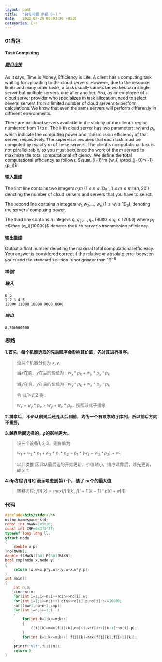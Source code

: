 ```yaml
---
layout: post
title:  "背包问题 刷题（一）"
date:   2022-07-28 09:03:36 +0530
categories: C++
---
```

### 01背包
#### **Task Computing**
##### [题目连接](https://ac.nowcoder.com/acm/contest/33189/A)
As it says, Time is Money, Efficiency is Life. A client has a computing task waiting for uploading to the cloud servers. However, due to the resource limits and many other tasks, a task usually cannot be worked on a single server but multiple servers, one after another. You, as an employee of a cloud server provider who specializes in task allocation, need to select several servers from a limited number of cloud servers to perform calculations. We know that even the same servers will perform differently in different environments.

There are nn cloud servers available in the vicinity of the client's region numbered from $1$ to $n$. The ii-th cloud server has two parameters: $w_i$ and $p_i$, which indicate the computing power and transmission efficiency of that server, respectively. The supervisor requires that each task must be computed by exactly $m$ of these servers. The client's computational task is not parallelizable, so you must sequence the work of the $m$ servers to maximize the total computational efficiency. We define the total computational efficiency as follows:
$\sum_{i=1}^m {w_i} \prod_{j=0}^{i-1} {p_i}$


#### 输入描述
The first line contains two integers $n$,$m$ ($1 \le n \le 10_{5}$ , $1 \le m \le {min(n,20)}$) denoting the number of cloud servers and servers that you have to select.

The second line contains $n$ integers $w_1$,$w_2$,$\ldots$, $w_n$,($1 \le {w_i} \le 10_{9}$), denoting the servers' computing power.

The third line contains $n$ integers $q_1$,$q_2$,$\ldots$, $q_n$ ($8000 \le q_i \le 12000$)
where $p_i$ =$\frac {q_i}{10000}$ denotes the ii-th server's transmission efficiency.

#### 输出描述
Output a float number denoting the maximal total computational efficiency. Your answer is considered correct if the relative or absolute error between yours and the standard solution is not greater than $10^{-6}$

#### 样例1
##### 输入
```
5 2
1 2 3 4 5 
12000 11000 10000 9000 8000
```
##### 输出
```
8.500000000
```
### 思路
 **1.首先，每个机器选取的先后顺序会影响其价值，先对其进行排序。**
> 设两个机器分别为 $x,y$,
> 
> 当$x$在前，$y$在后的价值为 : $w_x * p_k + w_y * p_x * p_k$
> 
> 当$y$在前，$y$在后的价值为 : $w_y * p_k + w_x * p_y * p_k$
> 
> 令 式1>式2 得 : 
> 
> $w_x + w_y * p_x > w_y + w_x * p_y$，按照该式子排序

**2.排序后，不论从前到后还是从后到前，均为一个有顺序的子序列，所以前后方向不重要。**

**3.越靠后面选择的，$p$的影响更大。**

> 设三个设备$1,2,3$，则价值为
> 
> $w_1 + w_2 * p_1 + w_3 * p_1 * p_2 = p_1 * (w_2 + w_3 * p_2) + w_1$
> 
> 以此类推
> 因此从最后选的开始更新，价值越小，排序越靠后，越先更新，即$(n~1)$

__4.dp方程 $f[i][k]$ 表示考虑到 第 i 个， 装了 m 个的最大值__
> 
> 转移方程: $f[i][k]=max(f[i][k],f[i+1][k-1] * p[i] + w[i])$

### 代码
```c
#include<bits/stdc++.h>
using namespace std;
const int MAXN=1e5+10;
const int INF=0x3f3f3f;
typedef long long ll;
struct node
{
    double w,p;
}no[MAXN];
double f[MAXN][30],P[30][MAXN];
bool cmp(node x,node y)
{
    return (x.w+x.p*y.w)>(y.w+x.w*y.p);
}
int main()
{ 
    int n,m;
    cin>>n>>m;
    for(int i=1;i<=n;i++)cin>>no[i].w;
    for(int i=1;i<=n;i++) cin>>no[i].p,no[i].p/=10000;
    sort(no+1,no+n+1,cmp);
    for(int i=n;i>=1;i--)
    {
        for(int k=1;k<=m;k++)
        {
            f[i][k]=max(f[i][k],no[i].w+f[i+1][k-1]*no[i].p);
        }   
        for(int k=1;k<=m;k++) f[i][k]=max(f[i][k],f[i+1][k]);       
    }
    printf("%lf",f[1][m]);
    return 0;
}
```

